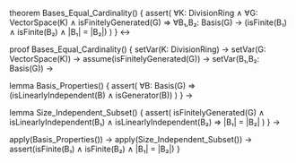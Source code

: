theorem Bases_Equal_Cardinality() {
  assert(
    ∀K: DivisionRing ∧
    ∀G: VectorSpace(K) ∧
    isFinitelyGenerated(G) ⇒
    ∀B₁,B₂: Basis(G) →
    (isFinite(B₁) ∧ isFinite(B₂) ∧ |B₁| = |B₂|)
  )
} ↔

proof Bases_Equal_Cardinality() {
  setVar(K: DivisionRing) →
  setVar(G: VectorSpace(K)) →
  assume(isFinitelyGenerated(G)) →
  setVar(B₁,B₂: Basis(G)) →
  
  lemma Basis_Properties() {
    assert(
      ∀B: Basis(G) ⇒
      (isLinearlyIndependent(B) ∧ isGenerator(B))
    )
  } →
  
  lemma Size_Independent_Subset() {
    assert(
      isFinitelyGenerated(G) ∧
      isLinearlyIndependent(B₁) ∧
      isLinearlyIndependent(B₂) ⇒
      |B₁| = |B₂|
    )
  } →
  
  apply(Basis_Properties()) →
  apply(Size_Independent_Subset()) →
  assert(isFinite(B₁) ∧ isFinite(B₂) ∧ |B₁| = |B₂|)
}